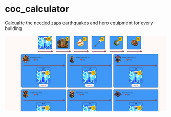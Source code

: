 # coc_calculator

Calcualte the needed zaps earthquakes and hero equipment for every building

![alt text](https://github.com/Bezes13/coc_calculator/blob/master/lib/images/readme.png?raw=true)

